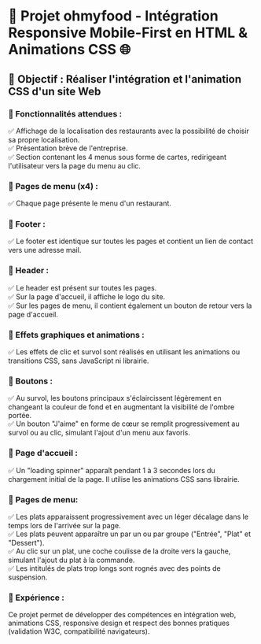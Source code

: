 # 🚀 Projet ohmyfood - Intégration Responsive Mobile-First en HTML & Animations CSS 🌐
## 🎯 Objectif : Réaliser l'intégration et l'animation CSS d'un site Web

### 🔧 Fonctionnalités attendues :
✅ Affichage de la localisation des restaurants avec la possibilité de choisir sa propre localisation.  
✅ Présentation brève de l'entreprise.  
✅ Section contenant les 4 menus sous forme de cartes, redirigeant l'utilisateur vers la page du menu au clic.

### 🔧 Pages de menu (x4) :
✅ Chaque page présente le menu d'un restaurant.

### 🔧 Footer :
✅ Le footer est identique sur toutes les pages et contient un lien de contact vers une adresse mail. 

### 🔧 Header :
✅ Le header est présent sur toutes les pages.   
✅ Sur la page d'accueil, il affiche le logo du site.  
✅ Sur les pages de menu, il contient également un bouton de retour vers la page d'accueil.  

### 🔧 Effets graphiques et animations :
✅ Les effets de clic et survol sont réalisés en utilisant les animations ou transitions CSS, sans JavaScript ni librairie.  

### 🔧 Boutons :
✅ Au survol, les boutons principaux s'éclaircissent légèrement en changeant la couleur de fond et en augmentant la visibilité de l'ombre portée.  
✅ Un bouton "J'aime" en forme de cœur se remplit progressivement au survol ou au clic, simulant l'ajout d'un menu aux favoris.

### 🔧 Page d'accueil :
✅ Un "loading spinner" apparaît pendant 1 à 3 secondes lors du chargement initial de la page. Il utilise les animations CSS sans librairie.

### 🔧 Pages de menu:
✅ Les plats apparaissent progressivement avec un léger décalage dans le temps lors de l'arrivée sur la page.  
✅ Les plats peuvent apparaître un par un ou par groupe ("Entrée", "Plat" et "Dessert").  
✅ Au clic sur un plat, une coche coulisse de la droite vers la gauche, simulant l'ajout du plat à la commande.  
✅ Les intitulés de plats trop longs sont rognés avec des points de suspension.  

### 🌟 Expérience : 
Ce projet permet de développer des compétences en intégration web, animations CSS, responsive design et respect des bonnes pratiques (validation W3C, compatibilité navigateurs).
